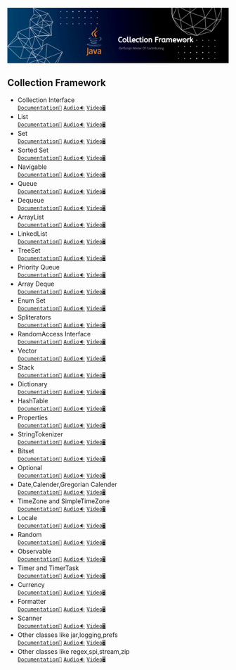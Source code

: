 ![Collection Framework](../Assets/Collection%20Framework.png)

## Collection Framework

- Collection Interface<br>
  [`Documentation📃`]()
  [`Audio🔉`]()
  [`Video🖥️`]()
- List<br>
  [`Documentation📃`]()
  [`Audio🔉`]()
  [`Video🖥️`]()
- Set<br>
  [`Documentation📃`]()
  [`Audio🔉`]()
  [`Video🖥️`]()
- Sorted Set<br>
  [`Documentation📃`]()
  [`Audio🔉`]()
  [`Video🖥️`]()
- Navigable<br>
  [`Documentation📃`]()
  [`Audio🔉`]()
  [`Video🖥️`]()
- Queue<br>
  [`Documentation📃`]()
  [`Audio🔉`]()
  [`Video🖥️`]()
- Dequeue<br>
  [`Documentation📃`]()
  [`Audio🔉`]()
  [`Video🖥️`]()
- ArrayList<br>
 [`Documentation📃`]()
  [`Audio🔉`]()
  [`Video🖥️`]()
- LinkedList<br>
 [`Documentation📃`]()
  [`Audio🔉`]()
  [`Video🖥️`]()
- TreeSet<br>
  [`Documentation📃`]()
  [`Audio🔉`]()
  [`Video🖥️`]()
- Priority Queue<br>
  [`Documentation📃`]()
  [`Audio🔉`]()
  [`Video🖥️`]()
- Array Deque<br>
  [`Documentation📃`]()
  [`Audio🔉`]()
  [`Video🖥️`]()
- Enum Set<br>
  [`Documentation📃`]()
  [`Audio🔉`]()
  [`Video🖥️`]()
- Spliterators<br>
  [`Documentation📃`]()
  [`Audio🔉`]()
  [`Video🖥️`]()
- RandomAccess Interface<br>
  [`Documentation📃`]()
  [`Audio🔉`]()
  [`Video🖥️`]()
- Vector<br>
  [`Documentation📃`]()
  [`Audio🔉`]()
  [`Video🖥️`]()
- Stack<br>
  [`Documentation📃`]()
  [`Audio🔉`]()
  [`Video🖥️`]()
- Dictionary<br>
 [`Documentation📃`]()
  [`Audio🔉`]()
  [`Video🖥️`]()
- HashTable<br>
  [`Documentation📃`]()
  [`Audio🔉`]()
  [`Video🖥️`]()
- Properties<br>
  [`Documentation📃`]()
  [`Audio🔉`]()
  [`Video🖥️`]()
- StringTokenizer<br>
  [`Documentation📃`]()
  [`Audio🔉`]()
  [`Video🖥️`]()
- Bitset<br>
  [`Documentation📃`]()
  [`Audio🔉`]()
  [`Video🖥️`]()
- Optional<br>
  [`Documentation📃`]()
  [`Audio🔉`]()
  [`Video🖥️`]()
- Date,Calender,Gregorian Calender<br>
  [`Documentation📃`]()
  [`Audio🔉`]()
  [`Video🖥️`]()
- TimeZone and SimpleTimeZone<br>
  [`Documentation📃`]()
  [`Audio🔉`]()
  [`Video🖥️`]()
- Locale<br>
  [`Documentation📃`]()
  [`Audio🔉`]()
  [`Video🖥️`]()
- Random<br>
  [`Documentation📃`]()
  [`Audio🔉`]()
  [`Video🖥️`]()
- Observable<br>
  [`Documentation📃`]()
  [`Audio🔉`]()
  [`Video🖥️`]()
- Timer and TimerTask<br>
 [`Documentation📃`]()
  [`Audio🔉`]()
  [`Video🖥️`]()
- Currency<br>
 [`Documentation📃`]()
  [`Audio🔉`]()
  [`Video🖥️`]()
- Formatter<br>
  [`Documentation📃`]()
  [`Audio🔉`]()
  [`Video🖥️`]()
- Scanner<br>
 [`Documentation📃`]()
  [`Audio🔉`]()
  [`Video🖥️`]()
- Other classes like jar,logging,prefs<br>
  [`Documentation📃`]()
  [`Audio🔉`]()
  [`Video🖥️`]()
- Other classes like regex,spi,stream,zip<br>
  [`Documentation📃`]()
  [`Audio🔉`]()
  [`Video🖥️`]()